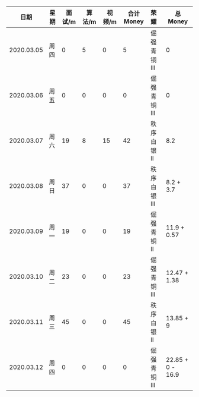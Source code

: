 | 日期       | 星期 | 面试/m | 算法/m | 视频/m | 合计 Money | 荣耀       | 总 Money         |
| ---------- | ---- | ------ | ------ | ------ | ---------- | :--------- | ---------------- |
| 2020.03.05 | 周四 | 0      | 5      | 0      | 5          | 倔强青铜 Ⅲ | 0                |
| 2020.03.06 | 周五 | 0      | 0      | 0      | 0          | 倔强青铜 Ⅲ | 0                |
| 2020.03.07 | 周六 | 19     | 8      | 15     | 42         | 秩序白银 Ⅱ | 8.2              |
| 2020.03.08 | 周日 | 37     | 0      | 0      | 37         | 秩序白银 Ⅲ | 8.2 + 3.7        |
| 2020.03.09 | 周一 | 19     | 0      | 0      | 19         | 倔强青铜 Ⅱ | 11.9 + 0.57      |
| 2020.03.10 | 周二 | 23     | 0      | 0      | 23         | 倔强青铜 Ⅲ | 12.47 + 1.38     |
| 2020.03.11 | 周三 | 45     | 0      | 0      | 45         | 秩序白银 Ⅱ | 13.85 + 9        |
| 2020.03.12 | 周四 | 0      | 0      | 0      | 0          | 倔强青铜 Ⅲ | 22.85 + 0 - 16.9 |







